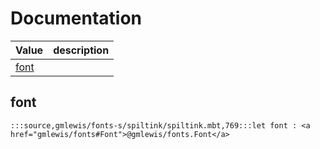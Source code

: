 # Documentation
|Value|description|
|---|---|
|[font](#font)||

## font

```moonbit
:::source,gmlewis/fonts-s/spiltink/spiltink.mbt,769:::let font : <a href="gmlewis/fonts#Font">@gmlewis/fonts.Font</a>
```

